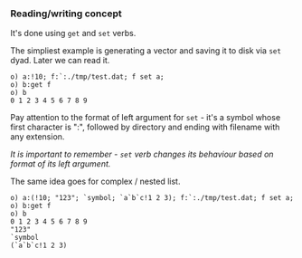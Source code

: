 ### Reading/writing concept

It's done using ```get``` and ```set``` verbs.

The simpliest example is generating a vector and saving it to disk via ```set``` dyad. Later we can read it.
```o
o) a:!10; f:`:./tmp/test.dat; f set a;
o) b:get f
o) b
0 1 2 3 4 5 6 7 8 9
```

Pay attention to the format of left argument for ```set``` - it's a symbol whose first character is ":", followed by directory and ending with filename with any extension.

_It is important to remember - ```set``` verb changes its behaviour based on format of its left argument._

The same idea goes for complex / nested list.
```o
o) a:(!10; "123"; `symbol; `a`b`c!1 2 3); f:`:./tmp/test.dat; f set a;
o) b:get f
o) b
0 1 2 3 4 5 6 7 8 9
"123"
`symbol
(`a`b`c!1 2 3)
```
